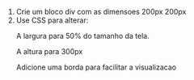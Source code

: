 1. Crie um bloco div com as dimensoes 200px 200px
2. Use CSS para alterar:
    <P>A largura para 50% do tamanho da tela.</p>
    <P>A altura para 300px</p>
    <P>Adicione uma borda para facilitar a visualizacao</p>